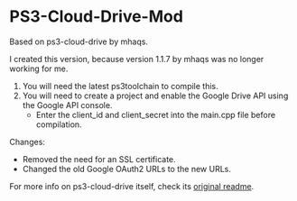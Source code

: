 # PS3-Cloud-Drive-Mod
Based on ps3-cloud-drive by mhaqs.

I created this version, because version 1.1.7 by mhaqs was no longer working for me.

1. You will need the latest ps3toolchain to compile this.
2. You will need to create a project and enable the Google Drive API using the Google API console. 
	- Enter the client_id and client_secret into the main.cpp file before compilation.

Changes:
- Removed the need for an SSL certificate.
- Changed the old Google OAuth2 URLs to the new URLs.

For more info on ps3-cloud-drive itself, check its [original readme](README_Original.md).
